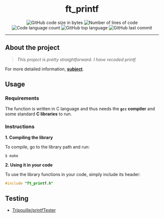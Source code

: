 <h1 align="center">
  ft_printf
</h1>

<p align="center">
	<img alt="GitHub code size in bytes" src="https://img.shields.io/github/languages/code-size/LineGM/ft_printf?color=lightblue" />
	<img alt="Number of lines of code" src="https://img.shields.io/tokei/lines/github/LineGM/ft_printf?color=critical" />
	<img alt="Code language count" src="https://img.shields.io/github/languages/count/LineGM/ft_printf?color=yellow" />
	<img alt="GitHub top language" src="https://img.shields.io/github/languages/top/LineGM/ft_printf?color=blue" />
	<img alt="GitHub last commit" src="https://img.shields.io/github/last-commit/LineGM/ft_printf?color=green" />
</p>

---

## About the project

> _This project is pretty straightforward. I have recoded printf._

For more detailed information, [**subject**](https://github.com/LineGM/ft_printf/blob/main/ft_printf_en.pdf).


## Usage

### Requirements

The function is written in C language and thus needs the **`gcc` compiler** and some standard **C libraries** to run.

### Instructions

**1. Compiling the library**

To compile, go to the library path and run:

```shell
$ make
```

**2. Using it in your code**

To use the library functions in your code, simply include its header:

```C
#include "ft_printf.h"
```

## Testing
* [Tripouille/printfTester](https://github.com/Tripouille/printfTester)
